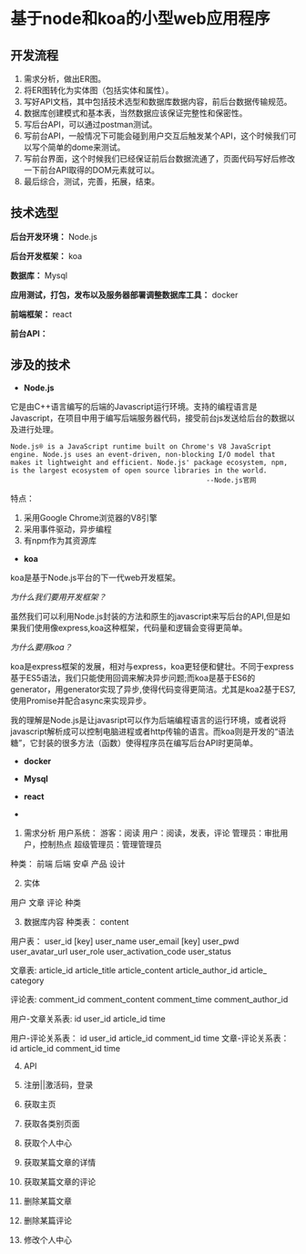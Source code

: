 # 基于node和koa的小型web应用程序

## 开发流程

1. 需求分析，做出ER图。
2. 将ER图转化为实体图（包括实体和属性）。
3. 写好API文档，其中包括技术选型和数据库数据内容，前后台数据传输规范。
4. 数据库创建模式和基本表，当然数据应该保证完整性和保密性。
5. 写后台API，可以通过postman测试。
6. 写前台API，一般情况下可能会碰到用户交互后触发某个API，这个时候我们可以写个简单的dome来测试。
7. 写前台界面，这个时候我们已经保证前后台数据流通了，页面代码写好后修改一下前台API取得的DOM元素就可以。
8. 最后综合，测试，完善，拓展，结束。

## 技术选型
**后台开发环境：** Node.js

**后台开发框架：** koa

**数据库：** Mysql

**应用测试，打包，发布以及服务器部署调整数据库工具：** docker

**前端框架：** react

**前台API：**



## 涉及的技术
- **Node.js**

它是由C++语言编写的后端的Javascript运行环境。支持的编程语言是Javascript，在项目中用于编写后端服务器代码，接受前台js发送给后台的数据以及进行处理。

    Node.js® is a JavaScript runtime built on Chrome's V8 JavaScript engine. Node.js uses an event-driven, non-blocking I/O model that makes it lightweight and efficient. Node.js' package ecosystem, npm, is the largest ecosystem of open source libraries in the world. 
                                                    --Node.js官网
特点：
 1. 采用Google Chrome浏览器的V8引擎
 2. 采用事件驱动，异步编程
 3. 有npm作为其资源库

- **koa**

 koa是基于Node.js平台的下一代web开发框架。

 *为什么我们要用开发框架？*

 虽然我们可以利用Node.js封装的方法和原生的javascript来写后台的API,但是如果我们使用像express,koa这种框架，代码量和逻辑会变得更简单。

*为什么要用koa？*

koa是express框架的发展，相对与express，koa更轻便和健壮。不同于express基于ES5语法，我们只能使用回调来解决异步问题;而koa是基于ES6的generator，用generator实现了异步,使得代码变得更简洁。尤其是koa2基于ES7,使用Promise并配合async来实现异步。


  我的理解是Node.js是让javasript可以作为后端编程语言的运行环境，或者说将javascript解析成可以控制电脑进程或者http传输的语言。而koa则是开发的“语法糖”，它封装的很多方法（函数）使得程序员在编写后台API时更简单。



- **docker**

- **Mysql**
- **react**
- 



1. 需求分析
 用户系统：
            游客：阅读
            用户：阅读，发表，评论
            管理员：审批用户，控制热点
            超级管理员：管理管理员
  
 种类：
        前端
        后端
        安卓
        产品
        设计


 2. 实体

 用户
 文章
 评论 
 种类
 <!-- 视频
 图片 -->
 

3. 数据库内容
 种类表：
        content

 用户表：
        user_id  [key]
        user_name
        user_email [key]
        user_pwd
        user_avatar_url
        user_role
        user_activation_code
        user_status
  
文章表:
        article_id
        article_title
        article_content
        <!-- article_time -->
        article_author_id
        article_ category

评论表:
        comment_id
        comment_content
        comment_time
        comment_author_id

用户-文章关系表:
      id
      user_id
      article_id
      time

用户-评论关系表：
     id
     user_id
     article_id
     comment_id
     time
文章-评论关系表：
    id
    article_id
    comment_id
    time


4. API

0. 注册||激活码，登录
1. 获取主页
2. 获取各类别页面
3. 获取个人中心
4. 获取某篇文章的详情
5. 获取某篇文章的评论
6. 删除某篇文章
7. 删除某篇评论
8. 修改个人中心







  
